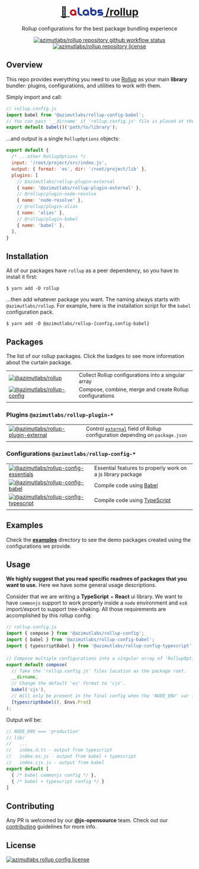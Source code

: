 <h1 align="center">
  <a target="_blank" href="https://alabs.team">
    🍣
    <img
      height="22.5"
      src="https://raw.githubusercontent.com/azimutlabs/logos/master/little_logo.png"
      alt="azimutlabs logo"
    />
    /rollup
  </a>
</h1>

<p align="center">Rollup configurations for the best package bundling experience</p>

<p align="center">
  <a href="https://github.com/azimutlabs/rollup/actions?query=workflow%3A%22Lint+and+Test%22">
    <img
      src="https://github.com/azimutlabs/rollup/workflows/Lint%20and%20Test/badge.svg"
      alt="azimutlabs/rollup repository github workflow status"
    />
  </a>
  <a href="https://github.com/azimutlabs/rollup/blob/master/LICENSE">
    <img
      src="https://img.shields.io/github/license/azimutlabs/rollup?label=License"
      alt="azimutlabs/rollup repository license"
    />
  </a>
</p>

## Overview
This repo provides everything you need to use [Rollup](https://github.com/rollup/rollup) as your
main **library** bundler: plugins, configurations, and utilities to work with them.

Simply import and call:
```javascript
// rollup.config.js
import babel from '@azimutlabs/rollup-config-babel';
// You can pass '__dirname' if 'rollup.config.js' file is placed at the root of the library dir.
export default babel()('path/to/library');
```
...and output is a single `RollupOptions` objects:
```javascript
export default {
  /* ...other RollupOptions */
  input: '/root/project/src/index.js',
  output: { format: 'es', dir: '/root/project/lib' },
  plugins: [
    // @azimutlabs/rollup-plugin-external
    { name: '@azimutlabs/rollup-plugin-external' },
    // @rollup/plugin-node-resolve
    { name: 'node-resolve' },
    // @rollup/plugin-alias
    { name: 'alias' },
    // @rollup/plugin-babel
    { name: 'babel' },
  ],
}
```

## Installation
All of our packages have `rollup` as a peer dependency, so you have to install it first:
```shell
$ yarn add -D rollup
```
...then add whatever package you want. The naming always starts with `@azimutlabs/rollup`.
For example, here is the installation script for the `babel` configuration pack.
```shell
$ yarn add -D @azimutlabs/rollup-{config,config-babel}
```

## Packages
The list of our rollup packages.
Click the badges to see more information about the curtain package.

| | |
| --- | --- |
| [![@azimutlabs/rollup][rollup]](packages/rollup) | Collect Rollup configurations into a singular array |
| [![@azimutlabs/rollup-config][rollup-config]](packages/rollup-config) | Compose, combine, merge and create Rollup configurations |
| | |

[rollup]: https://img.shields.io/npm/v/@azimutlabs/rollup?color=cyan&label=rollup
[rollup-config]: https://img.shields.io/npm/v/@azimutlabs/rollup-config?color=cyan&label=rollup-config

### Plugins `@azimutlabs/rollup-plugin-*`
| | |
| --- | --- |
| [![@azimutlabs/rollup-plugin-external][plugin-external]](packages/rollup-plugin-external) | Control [`external`](https://rollupjs.org/guide/en/#external) field of Rollup configuration depending on `package.json` |
| | |

### Configurations `@azimutlabs/rollup-config-*`
| | |
| --- | --- |
| [![@azimutlabs/rollup-config-essentials][config-essentials]](packages/rollup-config-essentials) | Essential features to properly work on a js library package |
| [![@azimutlabs/rollup-config-babel][config-babel]](packages/rollup-config-babel) | Compile code using [Babel](https://github.com/babel/babel#readme) |
| [![@azimutlabs/rollup-config-typescript][config-typescript]](packages/rollup-config-typescript) | Compile code using [TypeScript](https://github.com/microsoft/TypeScript/#readme) |
| | |

[plugin-external]: https://img.shields.io/npm/v/@azimutlabs/rollup-plugin-external?color=green&label=external
[config-essentials]: https://img.shields.io/npm/v/@azimutlabs/rollup-config-essentials?color=blue&label=essentials
[config-babel]: https://img.shields.io/npm/v/@azimutlabs/rollup-config-babel?color=blue&label=babel
[config-typescript]: https://img.shields.io/npm/v/@azimutlabs/rollup-config-typescript?color=blue&label=typescript

## Examples
Check the [**examples**](examples) directory to see the demo packages created using
the configurations we provide.

## Usage
**We highly suggest that you read specific readmes of packages that you want to use.**
Here we have some general usage descriptions.

Consider that we are writing a **TypeScript** + **React** ui library. We want to have `commonjs` support
to work properly inside a `node` environment and `es6` import/export to support tree-shaking.
All those requirements are accomplished by this rollup config:
```typescript
// rollup.config.js
import { compose } from '@azimutlabs/rollup-config';
import { babel } from '@azimutlabs/rollup-config-babel';
import { typescriptBabel } from '@azimutlabs/rollup-config-typescript';

// Compose multiple configurations into a singular array of 'RollupOptions'.
export default compose(
  // Take the 'rollup.config.js' files location as the package root.
  __dirname,
  // Change the default 'es' format to 'cjs'.
  babel('cjs'),
  // Will only be present in the final config when the 'NODE_ENV' var is set to 'production'.
  [typescriptBabel(), Envs.Prod]
);
```
Output will be:
```javascript
// NODE_ENV === 'production'
// lib/
//   ...
//   index.d.ts - output from typescript
//   index.es.js - output from babel + typescript
//   index.cjs.js - output from babel
export default [
  { /* babel commonjs config */ },
  { /* babel + typescript config */ }
]
```

## Contributing
Any PR is welcomed by our **@js-opensource** team.
Check out our [contributing](CONTRIBUTING.md) guidelines for more info.

## License
[![azimutlabs rollup config license](https://img.shields.io/github/license/azimutlabs/rollup?label=as%20always&color=informational)](LICENSE)
